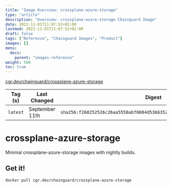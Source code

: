 ```yaml
---
title: "Image Overview: crossplane-azure-storage"
type: "article"
description: "Overview: crossplane-azure-storage Chainguard Image"
date: 2022-11-01T11:07:52+02:00
lastmod: 2022-11-01T11:07:52+02:00
draft: false
tags: ["Reference", "Chainguard Images", "Product"]
images: []
menu:
  docs:
    parent: "images-reference"
weight: 500
toc: true
---
```


[cgr.dev/chainguard/crossplane-azure-storage](https://github.com/chainguard-images/images/tree/main/images/crossplane-azure-storage)

| Tag (s)   | Last Changed   | Digest                                                                    |
|-----------|----------------|---------------------------------------------------------------------------|
|  `latest` | September 11th | `sha256:f260252526c26aa5558abf0004d53663520c4d46467a7a85cb2e75d95d3553a6` |

# crossplane-azure-storage

Minimal crossplane-azure-storage images with nightly builds.

## Get it!

```shell
docker pull cgr.dev/chainguard/crossplane-azure-storage
```
